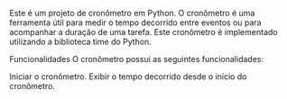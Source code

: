 Este é um projeto de cronômetro em Python. O cronômetro é uma ferramenta útil para medir o tempo decorrido entre eventos ou para acompanhar a duração de uma tarefa. 
Este cronômetro é implementado utilizando a biblioteca time do Python.

Funcionalidades
O cronômetro possui as seguintes funcionalidades:

Iniciar o cronômetro.
Exibir o tempo decorrido desde o início do cronômetro.
